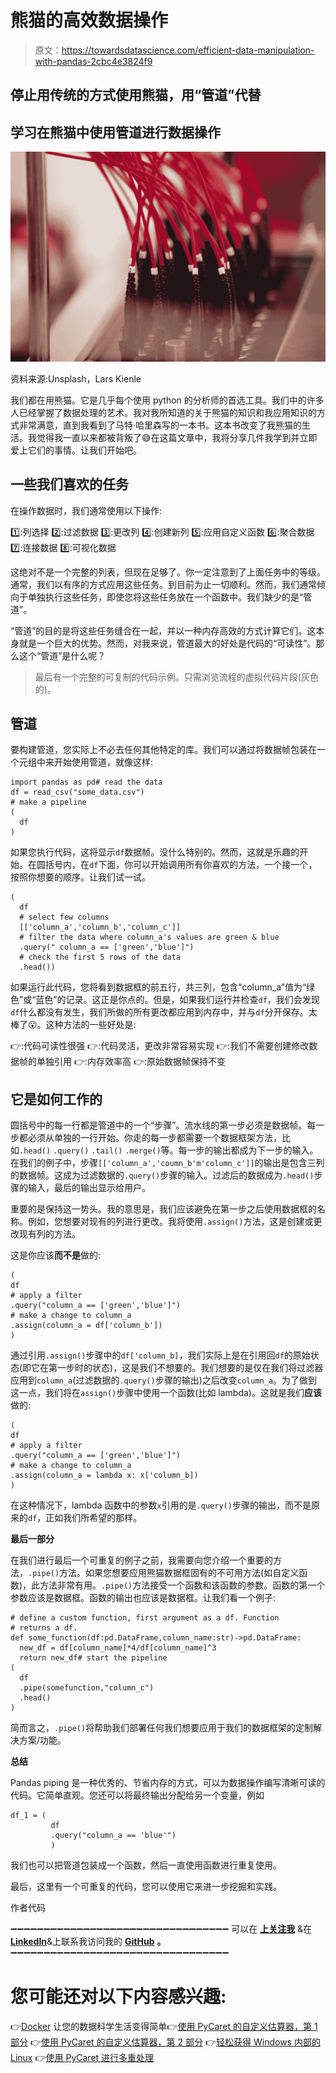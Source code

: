 # 熊猫的高效数据操作

> 原文：<https://towardsdatascience.com/efficient-data-manipulation-with-pandas-2cbc4e3824f9>

## 停止用传统的方式使用熊猫，用“管道”代替

## 学习在熊猫中使用管道进行数据操作

![](img/095e8c13352a6c0e489816c5ead7209b.png)

资料来源:Unsplash，Lars Kienle

我们都在用熊猫。它是几乎每个使用 python 的分析师的首选工具。我们中的许多人已经掌握了数据处理的艺术。我对我所知道的关于熊猫的知识和我应用知识的方式非常满意，直到我看到了马特·哈里森写的一本书。这本书改变了我熊猫的生活。我觉得我一直以来都被背叛了😅在这篇文章中，我将分享几件我学到并立即爱上它们的事情。让我们开始吧。

## 一些我们喜欢的任务

在操作数据时，我们通常使用以下操作:

1️⃣:列选择
2️⃣:过滤数据
3️⃣:更改列
4️⃣:创建新列
5️⃣:应用自定义函数
6️⃣:聚合数据
7️⃣:连接数据
8️⃣:可视化数据

这绝对不是一个完整的列表，但现在足够了。你一定注意到了上面任务中的等级。通常，我们以有序的方式应用这些任务。到目前为止一切顺利。然而，我们通常倾向于单独执行这些任务，即使您将这些任务放在一个函数中。我们缺少的是“管道”。

“管道”的目的是将这些任务缝合在一起，并以一种内存高效的方式计算它们。这本身就是一个巨大的优势。然而，对我来说，管道最大的好处是代码的“可读性”。那么这个“管道”是什么呢？

> 最后有一个完整的可复制的代码示例。只需浏览流程的虚拟代码片段(灰色的)。

## 管道

要构建管道，您实际上不必去任何其他特定的库。我们可以通过将数据帧包装在一个元组中来开始使用管道，就像这样:

```
import pandas as pd# read the data
df = read_csv("some_data.csv")
# make a pipeline
( 
  df
)
```

如果您执行代码，这将显示`df`数据帧。没什么特别的。然而，这就是乐趣的开始。在圆括号内，在`df`下面，你可以开始调用所有你喜欢的方法，一个接一个，按照你想要的顺序。让我们试一试。

```
(
  df
  # select few columns
  [['column_a','column_b','column_c']]
  # filter the data where column_a's values are green & blue
  .query(" column_a == ['green','blue']")
  # check the first 5 rows of the data
  .head())
```

如果运行此代码，您将看到数据框的前五行，共三列，包含“column_a”值为“绿色”或“蓝色”的记录。这正是你点的。但是，如果我们运行并检查`df`，我们会发现`df`什么都没有发生，我们所做的所有更改都应用到内存中，并与`df`分开保存。太棒了😮。这种方法的一些好处是:

👉:代码可读性很强
👉:代码灵活，更改非常容易实现
👉:我们不需要创建修改数据帧的单独引用
👉:内存效率高
👉:原始数据帧保持不变

## 它是如何工作的

圆括号中的每一行都是管道中的一个“步骤”。流水线的第一步必须是数据帧。每一步都必须从单独的一行开始。你走的每一步都需要一个数据框架方法，比如`.head()` `.query()` `.tail()` `.merge()`等。每一步的输出都成为下一步的输入。在我们的例子中，步骤`[['column_a','coumn_b'm'column_c']]`的输出是包含三列的数据帧。这成为过滤数据的`.query()`步骤的输入。过滤后的数据成为`.head()`步骤的输入，最后的输出显示给用户。

重要的是保持这一势头。我的意思是，我们应该避免在第一步之后使用数据框的名称。例如，您想要对现有的列进行更改。我将使用`.assign()`方法，这是创建或更改现有列的方法。

这是你应该**而不是**做的:

```
(
df 
# apply a filter
.query("column_a == ['green','blue']")
# make a change to column_a
.assign(column_a = df['column_b'])
)
```

通过引用`.assign()`步骤中的`df['column_b]`，我们实际上是在引用回`df`的原始状态(即它在第一步时的状态)，这是我们不想要的。我们想要的是仅在我们将过滤器应用到`column_a`(过滤数据的`.query()`步骤的输出)之后改变`column_a`。为了做到这一点，我们将在`assign()`步骤中使用一个函数(比如 lambda)。这就是我们**应该**做的:

```
(
df 
# apply a filter
.query("column_a == ['green','blue']")
# make a change to column_a
.assign(column_a = lambda x: x['column_b])
)
```

在这种情况下，lambda 函数中的参数`x`引用的是`.query()`步骤的输出，而不是原来的`df`，正如我们所希望的那样。

**最后一部分**

在我们进行最后一个可重复的例子之前，我需要向您介绍一个重要的方法，`.pipe()`方法。如果您想要应用熊猫数据框固有的不可用方法(如自定义函数)，此方法非常有用。`.pipe()`方法接受一个函数和该函数的参数。函数的第一个参数应该是数据框。函数的输出也应该是数据框。让我们看一个例子:

```
# define a custom function, first argument as a df. Function
# returns a df.
def some_function(df:pd.DataFrame,column_name:str)->pd.DataFrame:
  new_df = df[column_name]*4/df[column_name]^3
  return new_df# start the pipeline
(
  df
  .pipe(somefunction,"column_c")
  .head()
)
```

简而言之，`.pipe()`将帮助我们部署任何我们想要应用于我们的数据框架的定制解决方案/功能。

**总结**

Pandas piping 是一种优秀的、节省内存的方式，可以为数据操作编写清晰可读的代码。它简单直观。您还可以将最终输出分配给另一个变量，例如

```
df_1 = (
         df
         .query("column_a == 'blue'")
         )
```

我们也可以把管道包装成一个函数，然后一直使用函数进行重复使用。

最后，这里有一个可重复的代码，您可以使用它来进一步挖掘和实践。

作者代码

➖➖➖➖➖➖➖➖➖➖➖➖➖➖➖➖➖➖➖➖➖➖➖➖➖➖➖➖➖➖➖➖➖
可以在 [**上关注我**](https://fahadakbar-50702.medium.com/subscribe) &在[**LinkedIn**](https://www.linkedin.com/in/fahadakbar/)&上联系我访问我的 [**GitHub**](https://github.com/mfahadakbar/) **。** ➖➖➖➖➖➖➖➖➖➖➖➖➖➖➖➖➖➖➖➖➖➖➖➖➖➖➖➖➖➖➖➖➖

# 您可能还对以下内容感兴趣:

👉[Docker](/make-your-data-science-life-easy-with-docker-c3e1fc0dee59)
让您的数据科学生活变得简单👉[使用 PyCaret 的自定义估算器，第 1 部分](/custome-estimator-with-pycaret-part-1-by-fahad-akbar-839513315965)
👉[使用 PyCaret 的自定义估算器，第 2 部分](/custom-estimator-with-pycaret-part-2-by-fahad-akbar-aee4dbdacbf?sk=3556332049ac839d1d423615dab25bf0)
👉[轻松获得 Windows 内部的 Linux](https://fahadakbar-50702.medium.com/get-linux-in-windows-the-easy-way-three-simple-steps-by-fahad-akbar-aa5b142c943c?sk=a8e20dae33fde0563e69bb00966b5c17)
👉[使用 PyCaret 进行多重处理](/a-data-scientists-dream-python-big-data-multi-processing-pycaret-by-fahad-akbar-7cc213a12db)